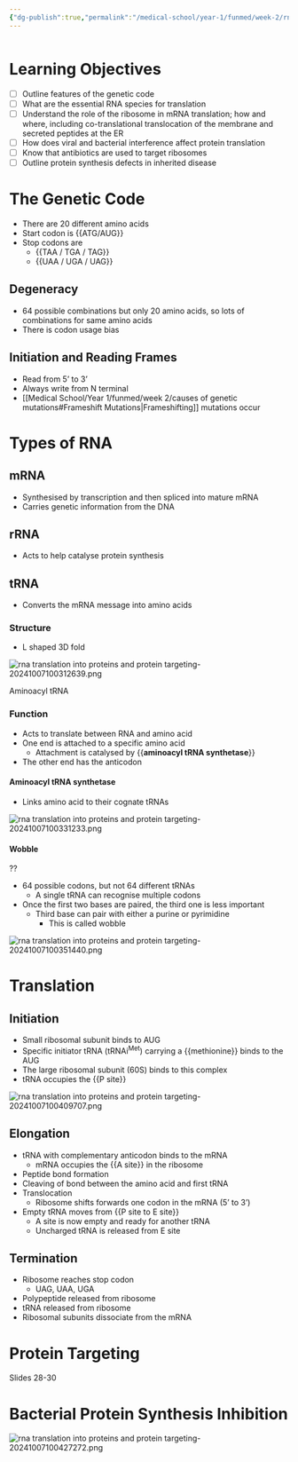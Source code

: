 ```yaml
---
{"dg-publish":true,"permalink":"/medical-school/year-1/funmed/week-2/rna-translation-into-proteins-and-protein-targeting/","tags":["funmed"]}
---
```


```table-of-contents
```
# Learning Objectives
- [ ] Outline features of the genetic code
- [ ] What are the essential RNA species for translation
- [ ] Understand the role of the ribosome in mRNA translation; how and where, including co-translational translocation of the membrane and secreted peptides at the ER
- [ ] How does viral and bacterial interference affect protein translation
- [ ] Know that antibiotics are used to target ribosomes
- [ ] Outline protein synthesis defects in inherited disease

# The Genetic Code
- There are 20 different amino acids
- Start codon is {{ATG/AUG}}
- Stop codons are
	- {{TAA / TGA / TAG}}
	- {{UAA / UGA / UAG}}

## Degeneracy
- 64 possible combinations but only 20 amino acids, so lots of combinations for same amino acids
- There is codon usage bias

## Initiation and Reading Frames
- Read from 5’ to 3’
- Always write from N terminal
- [[Medical School/Year 1/funmed/week 2/causes of genetic mutations#Frameshift Mutations\|Frameshifting]] mutations occur

# Types of RNA

## mRNA
- Synthesised by transcription and then spliced into mature mRNA
- Carries genetic information from the DNA
## rRNA
- Acts to help catalyse protein synthesis
## tRNA
- Converts the mRNA message into amino acids
### Structure
- L shaped 3D fold

![rna translation into proteins and protein targeting-20241007100312639.png](/img/user/Medical%20School/Year%201/funmed/week%202/attachments/rna%20translation%20into%20proteins%20and%20protein%20targeting-20241007100312639.png)

Aminoacyl tRNA

### Function
- Acts to translate between RNA and amino acid
- One end is attached to a specific amino acid
	- Attachment is catalysed by {{**aminoacyl tRNA synthetase**}}
- The other end has the anticodon

#### Aminoacyl tRNA synthetase
- Links amino acid to their cognate tRNAs

![rna translation into proteins and protein targeting-20241007100331233.png](/img/user/Medical%20School/Year%201/funmed/week%202/attachments/rna%20translation%20into%20proteins%20and%20protein%20targeting-20241007100331233.png)
#### Wobble
??
- 64 possible codons, but not 64 different tRNAs
	- A single tRNA can recognise multiple codons
- Once the first two bases are paired, the third one is less important
	- Third base can pair with either a purine or pyrimidine
		- This is called wobble

![rna translation into proteins and protein targeting-20241007100351440.png](/img/user/Medical%20School/Year%201/funmed/week%202/attachments/rna%20translation%20into%20proteins%20and%20protein%20targeting-20241007100351440.png)

# Translation
## Initiation
- Small ribosomal subunit binds to AUG
- Specific initiator tRNA (tRNAi<sup>Met</sup>) carrying a {{methionine}} binds to the AUG
- The large ribosomal subunit (60S) binds to this complex
- tRNA occupies the {{P site}}

![rna translation into proteins and protein targeting-20241007100409707.png](/img/user/Medical%20School/Year%201/funmed/week%202/attachments/rna%20translation%20into%20proteins%20and%20protein%20targeting-20241007100409707.png)
## Elongation
- tRNA with complementary anticodon binds to the mRNA
	- mRNA occupies the {{A site}} in the ribosome
- Peptide bond formation
- Cleaving of bond between the amino acid and first tRNA
- Translocation
	- Ribosome shifts forwards one codon in the mRNA (5’ to 3’)
- Empty tRNA moves from {{P site to E site}}
	- A site is now empty and ready for another tRNA
	- Uncharged tRNA is released from E site
## Termination
- Ribosome reaches stop codon
	- UAG, UAA, UGA
- Polypeptide released from ribosome
- tRNA released from ribosome
- Ribosomal subunits dissociate from the mRNA
# Protein Targeting

Slides 28-30

# Bacterial Protein Synthesis Inhibition

![rna translation into proteins and protein targeting-20241007100427272.png](/img/user/Medical%20School/Year%201/funmed/week%202/attachments/rna%20translation%20into%20proteins%20and%20protein%20targeting-20241007100427272.png)